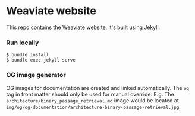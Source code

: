 # Weaviate website

This repo contains the [Weaviate](https://weaviate.io) website, it's built using Jekyll.

### Run locally

```
$ bundle install
$ bundle exec jekyll serve
```

### OG image generator

OG images for documentation are created and linked automatically. The `og` tag in 
front matter should only be used for manual override. E.g. The `architecture/binary_passage_retrieval.md` image
would be located at `img/og/og-documentation/architecture-binary-passage-retrieval.jpg`.